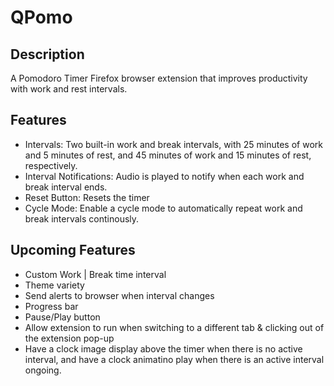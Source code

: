 # QPomo

## Description
A Pomodoro Timer Firefox browser extension that improves productivity with work and rest intervals.

## Features
* Intervals: Two built-in work and break intervals, with 25 minutes of work and 5 minutes of rest, and 45 minutes of work and 15 minutes of rest, respectively.
* Interval Notifications: Audio is played to notify when each work and break interval ends. 
* Reset Button: Resets the timer
* Cycle Mode: Enable a cycle mode to automatically repeat work and break intervals continously.

## Upcoming Features
* Custom Work | Break time interval
* Theme variety 
* Send alerts to browser when interval changes 
* Progress bar 
* Pause/Play button 
* Allow extension to run when switching to a different tab & clicking out of the extension pop-up
* Have a clock image display above the timer when there is no active interval, and have a clock animatino play when there is an active interval ongoing. 
